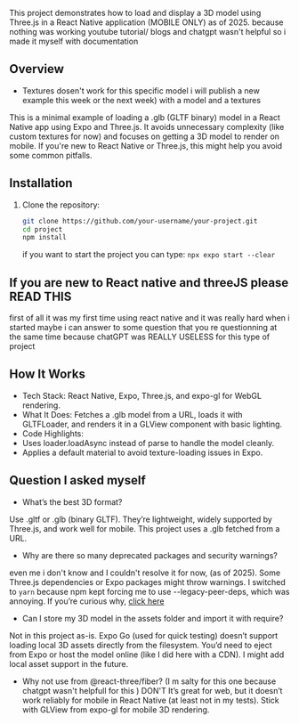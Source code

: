 
This project demonstrates how to load and display a 3D model using Three.js in a React Native application (MOBILE ONLY) as of 2025.
because nothing was working youtube tutorial/ blogs and chatgpt wasn't helpful so i made it myself with documentation

## Overview
- Textures dosen't work for this specific model i will publish a new example this week or the next week) with a model and a textures

This is a minimal example of loading a .glb (GLTF binary) model in a React Native app using Expo and Three.js. It avoids unnecessary complexity (like custom textures for now) and focuses on getting a 3D model to render on mobile. If you're new to React Native or Three.js, this might help you avoid some common pitfalls.


## Installation

1. Clone the repository:

   ```bash
   git clone https://github.com/your-username/your-project.git
   cd project
   npm install
   ```

   if you want to start the project you can type:
   ```npx expo start --clear ```

## If you are new to React native and threeJS please READ THIS

first of all it was my first time using react native and it was really hard when i started maybe i can answer to some question that you re questionning at the same time because chatGPT was REALLY USELESS for this type of project

## How It Works
   - Tech Stack: React Native, Expo, Three.js, and expo-gl for WebGL rendering.
   - What It Does: Fetches a .glb model from a URL, loads it with GLTFLoader, and renders it in a GLView component with basic lighting.
   - Code Highlights:
   - Uses loader.loadAsync instead of parse to handle the model cleanly.
   - Applies a default material to avoid texture-loading issues in Expo.

##  Question I asked myself 

   - What’s the best 3D format?

Use .gltf or .glb (binary GLTF). They’re lightweight, widely supported by Three.js, and work well for mobile. This project uses a .glb fetched from a URL.
 
   - Why are there so many deprecated packages and security warnings?

even me i don't know and I couldn't resolve it for now, (as of 2025). Some Three.js dependencies or Expo packages might throw warnings. I switched to ```yarn``` because npm kept forcing me to use --legacy-peer-deps, which was annoying. If you’re curious why, [click here](https://stackoverflow.com/questions/66239691/what-does-npm-install-legacy-peer-deps-do-exactly-when-is-it-recommended-wh)

 - Can I store my 3D model in the assets folder and import it with require? 

Not in this project as-is. Expo Go (used for quick testing) doesn’t support loading local 3D assets directly from the filesystem. You’d need to eject from Expo or host the model online (like I did here with a CDN). I might add local asset support in the future.

 - Why not use <Canvas> from @react-three/fiber? (I m salty for this one because chatgpt wasn't helpfull for this )
DON'T It’s great for web, but it doesn’t work reliably for mobile in React Native (at least not in my tests). Stick with GLView from expo-gl for mobile 3D rendering.


